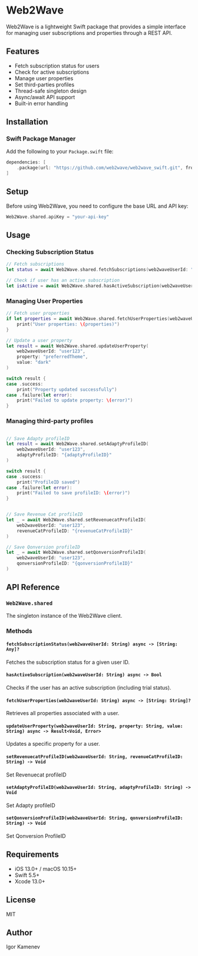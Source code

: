 # Web2Wave

Web2Wave is a lightweight Swift package that provides a simple interface for managing user subscriptions and properties through a REST API.

## Features

- Fetch subscription status for users
- Check for active subscriptions
- Manage user properties
- Set third-parties profiles
- Thread-safe singleton design
- Async/await API support
- Built-in error handling

## Installation

### Swift Package Manager

Add the following to your `Package.swift` file:

```swift
dependencies: [
    .package(url: "https://github.com/web2wave/web2wave_swift.git", from: "1.0.0")
]
```

## Setup

Before using Web2Wave, you need to configure the base URL and API key:

```swift
Web2Wave.shared.apiKey = "your-api-key"
```

## Usage

### Checking Subscription Status

```swift
// Fetch subscriptions
let status = await Web2Wave.shared.fetchSubscriptions(web2waveUserId: "user123")

// Check if user has an active subscription
let isActive = await Web2Wave.shared.hasActiveSubscription(web2waveUserId: "user123")
```

### Managing User Properties

```swift
// Fetch user properties
if let properties = await Web2Wave.shared.fetchUserProperties(web2waveUserId: "user123") {
    print("User properties: \(properties)")
}

// Update a user property
let result = await Web2Wave.shared.updateUserProperty(
    web2waveUserId: "user123",
    property: "preferredTheme",
    value: "dark"
)

switch result {
case .success:
    print("Property updated successfully")
case .failure(let error):
    print("Failed to update property: \(error)")
}
```

### Managing third-party profiles
```swift

// Save Adapty profileID
let result = await Web2Wave.shared.setAdaptyProfileID(
    web2waveUserId: "user123", 
    adaptyProfileID: "{adaptyProfileID}"
)

switch result {
case .success:
    print("ProfileID saved")
case .failure(let error):
    print("Failed to save profileID: \(error)")
}


// Save Revenue Cat profileID
let _ = await Web2Wave.shared.setRevenuecatProfileID(
    web2waveUserId: "user123",
    revenueCatProfileID: "{revenueCatProfileID}"
)

// Save Qonversion profileID
let _ = await Web2Wave.shared.setQonversionProfileID(
    web2waveUserId: "user123",
    qonversionProfileID: "{qonversionProfileID}"
)

```

## API Reference

### `Web2Wave.shared`

The singleton instance of the Web2Wave client.

### Methods

#### `fetchSubscriptionStatus(web2waveUserId: String) async -> [String: Any]?`
Fetches the subscription status for a given user ID.

#### `hasActiveSubscription(web2waveUserId: String) async -> Bool`
Checks if the user has an active subscription (including trial status).

#### `fetchUserProperties(web2waveUserId: String) async -> [String: String]?`
Retrieves all properties associated with a user.

#### `updateUserProperty(web2waveUserId: String, property: String, value: String) async -> Result<Void, Error>`
Updates a specific property for a user.

#### `setRevenuecatProfileID(web2waveUserId: String, revenueCatProfileID: String) -> Void`
Set Revenuecat profileID

#### `setAdaptyProfileID(web2waveUserId: String, adaptyProfileID: String) -> Void`
Set Adapty profileID

#### `setQonversionProfileID(web2waveUserId: String, qonversionProfileID: String) -> Void`
Set Qonversion ProfileID

## Requirements

- iOS 13.0+ / macOS 10.15+
- Swift 5.5+
- Xcode 13.0+

## License

MIT

## Author

Igor Kamenev

